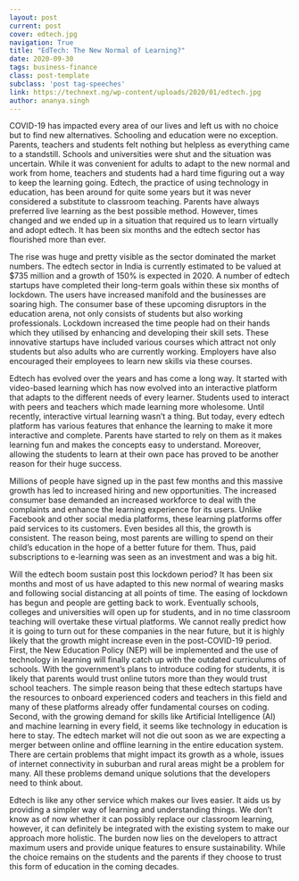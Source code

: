 ```yaml
---
layout: post
current: post
cover: edtech.jpg
navigation: True
title: "EdTech: The New Normal of Learning?"
date: 2020-09-30
tags: business-finance
class: post-template
subclass: 'post tag-speeches'
link: https://technext.ng/wp-content/uploads/2020/01/edtech.jpg
author: ananya.singh
---
```

COVID-19 has impacted every area of our lives and left us with no choice but to find new alternatives. Schooling and education were no exception. Parents, teachers and students felt nothing but helpless as everything came to a standstill. Schools and universities were shut and the situation was uncertain. While it was convenient for adults to adapt to the new normal and work from home, teachers and students had a hard time figuring out a way to keep the learning going. Edtech, the practice of using technology in education, has been around for quite some years but it was never considered a substitute to classroom teaching. Parents have always preferred live learning as the best possible method. However, times changed and we ended up in a situation that required us to learn virtually and adopt edtech. It has been six months and the edtech sector has flourished more than ever.

The rise was huge and pretty visible as the sector dominated the market numbers. The edtech sector in India is currently estimated to be valued at $735 million and a growth of 150% is expected in 2020. A number of edtech startups have completed their long-term goals within these six months of lockdown. The users have increased manifold and the businesses are soaring high. The consumer base of these upcoming disruptors in the education arena, not only consists of students but also working professionals. Lockdown increased the time people had on their hands which they utilised by enhancing and developing their skill sets. These innovative startups have included various courses which attract not only students but also adults who are currently working. Employers have also encouraged their employees to learn new skills via these courses.

Edtech has evolved over the years and has come a long way. It started with video-based learning which has now evolved into an interactive platform that adapts to the different needs of every learner. Students used to interact with peers and teachers which made learning more wholesome. Until recently, interactive virtual learning wasn’t a thing. But today, every edtech platform has various features that enhance the learning to make it more interactive and complete. Parents have started to rely on them as it makes learning fun and makes the concepts easy to understand. Moreover, allowing the students to learn at their own pace has proved to be another reason for their huge success.

Millions of people have signed up in the past few months and this massive growth has led to increased hiring and new opportunities. The increased consumer base demanded an increased workforce to deal with the complaints and enhance the learning experience for its users. Unlike Facebook and other social media platforms, these learning platforms offer paid services to its customers. Even besides all this, the growth is consistent. The reason being, most parents are willing to spend on their child’s education in the hope of a better future for them. Thus, paid subscriptions to e-learning was seen as an investment and was a big hit.

Will the edtech boom sustain post this lockdown period? It has been six months and most of us have adapted to this new normal of wearing masks and following social distancing at all points of time. The easing of lockdown has begun and people are getting back to work. Eventually schools, colleges and universities will open up for students, and in no time classroom teaching will overtake these virtual platforms. We cannot really predict how it is going to turn out for these companies in the near future, but it is highly likely that the growth might increase even in the post-COVID-19 period. First, the New Education Policy (NEP) will be implemented and the use of technology in learning will finally catch up with the outdated curriculums of schools. With the government’s plans to introduce coding for students, it is likely that parents would trust online tutors more than they would trust school teachers. The simple reason being that these edtech startups have the resources to onboard experienced coders and teachers in this field and many of these platforms already offer fundamental courses on coding. Second, with the growing demand for skills like Artificial Intelligence (AI) and machine learning in every field, it seems like technology in education is here to stay. The edtech market will not die out soon as we are expecting a merger between online and offline learning in the entire education system. There are certain problems that might impact its growth as a whole, issues of internet connectivity in suburban and rural areas might be a problem for many. All these problems demand unique solutions that the developers need to think about.

Edtech is like any other service which makes our lives easier. It aids us by providing a simpler way of learning and understanding things. We don’t know as of now whether it can possibly replace our classroom learning, however, it can definitely be integrated with the existing system to make our approach more holistic. The burden now lies on the developers to attract maximum users and provide unique features to ensure sustainability. While the choice remains on the students and the parents if they choose to trust this form of education in the coming decades.

